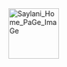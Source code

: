 <img src="https://fiverr-res.cloudinary.com/images/t_main1,q_auto,f_auto,q_auto,f_auto/gigs/185308329/original/0b7607c4f4145dfa5b641b005fc9b2853d80ebcf/create-custom-and-beautiful-websites.png" width="100px" alt="Saylani_Home_PaGe_ImaGe">
